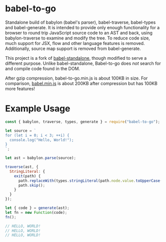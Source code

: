 babel-to-go
===========

Standalone build of babylon (babel's parser), babel-traverse, babel-types and babel-generate. It is intended to provide only enough functionality for a browser to round trip JavaScript source code to an AST and back,
using babylon-traverse to examine and modify the tree. To reduce code size, much support for JSX, flow and other language features is removed. Additionally, source map support is removed from babel-generate.

This project is a fork of [babel-standalone](https://github.com/babel/babel-standalone), though modified to serve a different purpose. Unlike babel-standalone, Babel-to-go does _not_ search for and compile code found in the DOM.

After gzip compression, babel-to-go.min.js is about 100KB in size. For comparison, [babel.min.js](https://github.com/babel/babel-standalone/releases) is about 200KB after compression but has 100KB more features!

Example Usage
=============

```js
const { babylon, traverse, types, generate } = require("babel-to-go");

let source = `
for (let i = 0; i < 3; ++i) {
  console.log("Hello, World!");
}
`;

let ast = babylon.parse(source);

traverse(ast, {
  StringLiteral: {
    exit(path) {
      path.replaceWith(types.stringLiteral(path.node.value.toUpperCase()));
      path.skip();
    }
  }
});

let { code } = generate(ast);
let fn = new Function(code);
fn();

// HELLO, WORLD!
// HELLO, WORLD!
// HELLO, WORLD!
```
